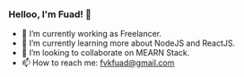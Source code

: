 ### Helloo, I'm Fuad! 👋

- 🔭 I’m currently working as Freelancer.
- 🌱 I’m currently learning more about NodeJS and ReactJS.
- 👯 I’m looking to collaborate on MEARN Stack.
- 📫 How to reach me: fvkfuad@gmail.com
